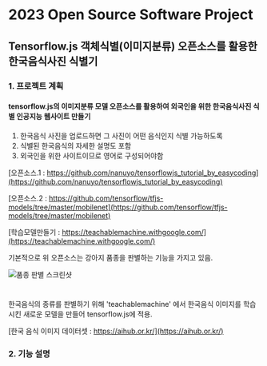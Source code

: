 # 2023 Open Source Software Project
## Tensorflow.js 객체식별(이미지분류) 오픈소스를 활용한 한국음식사진 식별기

### 1. 프로젝트 계획

#### tensorflow.js의 이미지분류 모델 오픈소스를 활용하여 외국인을 위한 한국음식사진 식별 인공지능 웹사이트 만들기
1. 한국음식 사진을 업로드하면 그 사진이 어떤 음식인지 식별 가능하도록
2. 식별된 한국음식의 자세한 설명도 포함
3. 외국인을 위한 사이트이므로 영어로 구성되어야함

[오픈소스.1 : https://github.com/nanuyo/tensorflowjs_tutorial_by_easycoding](https://github.com/nanuyo/tensorflowjs_tutorial_by_easycoding)

[오픈소스.2 : https://github.com/tensorflow/tfjs-models/tree/master/mobilenet](https://github.com/tensorflow/tfjs-models/tree/master/mobilenet)

[학습모델만들기 : https://teachablemachine.withgoogle.com/](https://teachablemachine.withgoogle.com/)

기본적으로 위 오픈소스는 강아지 품종을 판별하는 기능을 가지고 있음.

![품종 판별 스크린샷](https://user-images.githubusercontent.com/90131881/211037338-9ee1f945-8a10-4959-88fe-59aac173c59e.PNG)
#
한국음식의 종류를 판별하기 위해 'teachablemachine' 에서 한국음식 이미지를 학습시킨 새로운 모델을 만들어 tensorflow.js에 적용.

[한국 음식 이미지 데이터셋 : https://aihub.or.kr/](https://aihub.or.kr/)



### 2. 기능 설명








